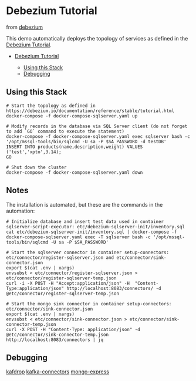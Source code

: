 # Debezium Tutorial
from [debezium](https://github.com/debezium/debezium-examples/blob/main/tutorial/README.md)

This demo automatically deploys the topology of services as defined in the [Debezium Tutorial](https://debezium.io/documentation/reference/stable/tutorial.html).

- [Debezium Tutorial](#debezium-tutorial)
    
    * [Using this Stack](#using-this-stack)
    * [Debugging](#debugging)


## Using this Stack

```shell
# Start the topology as defined in https://debezium.io/documentation/reference/stable/tutorial.html
docker-compose -f docker-compose-sqlserver.yaml up

# Modify records in the database via SQL Server client (do not forget to add `GO` command to execute the statement)
docker-compose -f docker-compose-sqlserver.yaml exec sqlserver bash -c '/opt/mssql-tools/bin/sqlcmd -U sa -P $SA_PASSWORD -d testDB'
INSERT INTO products(name,description,weight) VALUES ('test','xpto',3.14);
GO

# Shut down the cluster
docker-compose -f docker-compose-sqlserver.yaml down
```

## Notes
The installation is automated, but these are the commands in the automation:

```shell
# Initialize database and insert test data used in container sqlserver-script-executor: etc/debezium-sqlserver-init/inventory.sql
cat etc/debezium-sqlserver-init/inventory.sql | docker-compose -f docker-compose-sqlserver.yaml exec -T sqlserver bash -c '/opt/mssql-tools/bin/sqlcmd -U sa -P $SA_PASSWORD'

# Start the sqlserver connector in container setup-connectors: etc/connector/register-sqlserver.json and etc/connector/sink-connector.json
export $(cat .env | xargs)
envsubst < etc/connector/register-sqlserver.json > etc/connector/register-sqlserver-temp.json
curl -i -X POST -H "Accept:application/json" -H  "Content-Type:application/json" http://localhost:8083/connectors/ -d @etc/connector/register-sqlserver-temp.json

# Start the mongo sink connector in container setup-connectors: etc/connector/sink-connector.json
export $(cat .env | xargs)
envsubst < etc/connector/sink-connector.json > etc/connector/sink-connector-temp.json
curl -X POST -H "Content-Type: application/json" -d @etc/connector/sink-connector-temp.json http://localhost:8083/connectors | jq
```


## Debugging

[kafdrop](http://localhost:19000/)
[kafka-connectors](http://localhost:8083/connectors)
[mongo-express](http://localhost:18081/)